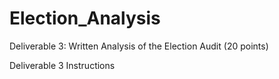 # Election_Analysis

Deliverable 3: Written Analysis of the Election Audit (20 points)


Deliverable 3 Instructions



